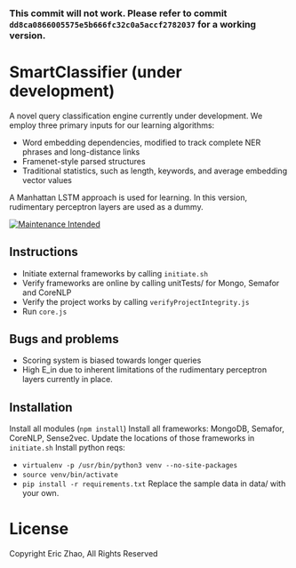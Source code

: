 ### This commit will not work. Please refer to commit `dd8ca0866005575e5b666fc32c0a5accf2782037` for a working version.

# SmartClassifier (under development)
A novel query classification engine currently under development. We employ three primary inputs for our learning algorithms:
* Word embedding dependencies, modified to track complete NER phrases and long-distance links
* Framenet-style parsed structures
* Traditional statistics, such as length, keywords, and average embedding vector values

A Manhattan LSTM approach is used for learning. In this version, rudimentary perceptron layers are used as a dummy.

[![Maintenance Intended](http://maintained.tech/badge.svg)](http://maintained.tech/)

## Instructions

* Initiate external frameworks by calling `initiate.sh`
* Verify frameworks are online by calling unitTests/ for Mongo, Semafor and CoreNLP
* Verify the project works by calling `verifyProjectIntegrity.js`
* Run `core.js`

## Bugs and problems

* Scoring system is biased towards longer queries 
* High E_in due to inherent limitations of the rudimentary perceptron layers currently in place.

## Installation

Install all modules (`npm install`)
Install all frameworks: MongoDB, Semafor, CoreNLP, Sense2vec. Update the locations of those frameworks in `initiate.sh`
Install python reqs: 
* `virtualenv -p /usr/bin/python3 venv --no-site-packages`
* `source venv/bin/activate`
* `pip install -r requirements.txt`
Replace the sample data in data/ with your own.


# License

Copyright Eric Zhao, All Rights Reserved

